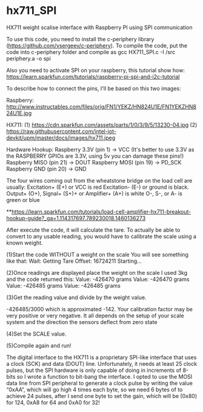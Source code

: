 # hx711_SPI
HX711 weight scalise interface with Raspberry PI using SPI communication

To use this code, you need to install the c-periphery library (https://github.com/vsergeev/c-periphery).
To compile the code, put the code into c-periphery folder and compile as gcc HX711_SPI.c -I /src periphery.a -o spi

Also you need to activate SPI on your raspberry, this tutorial show how: https://learn.sparkfun.com/tutorials/raspberry-pi-spi-and-i2c-tutorial

To describe how to connect the pins, I'll be based on this two images:

Raspberry: http://www.instructables.com/files/orig/FN1/YEKZ/HN824U1E/FN1YEKZHN824U1E.jpg

HX711: (1) https://cdn.sparkfun.com/assets/parts/1/0/3/9/5/13230-04.jpg
       (2) https://raw.githubusercontent.com/intel-iot-devkit/upm/master/docs/images/hx711.jpeg

Hardware Hookup:
Raspberry 3.3V (pin 1)  -> VCC  (It's better to use 3.3V as the RASPBERRY GPIOs are 3.3V, using 5v you can damage these pins!)
Raspberry MISO (pin 21) -> DOUT
Raspberry MOSI (pin 19) -> PD_SCK
Raspberry GND  (pin 20) -> GND 


The four wires coming out from the wheatstone bridge on the load cell are usually:
Excitation+ (E+) or VCC is red
Excitation- (E-) or ground is black.
Output+ (O+), Signal+ (S+)+ or Amplifier+ (A+) is white
O-, S-, or A- is green or blue

**https://learn.sparkfun.com/tutorials/load-cell-amplifier-hx711-breakout-hookup-guide?_ga=1.114317697.789230018.1460136273

After execute the code, it will calculate the tare.
To actually be able to convert to any usable reading, you would have to calibrate the scale using a known weight.

(1)Start the code WITHOUT a weight on the scale
You will see something like that:
Wait: Getting Tare
Offset: 16724211
Starting...

(2)Once readings are displayed place the weight on the scale
I used 3kg and the code returned this:
Value: -426470 grams
Value: -426470 grams
Value: -426485 grams
Value: -426485 grams

(3)Get the reading value and divide by the weight value.

-426485/3000 which is approximated -142.
Your calibration factor may be very positive or very negative. It all depends on the setup of your scale system
and the direction the sensors deflect from zero state

(4)Set the SCALE value.

(5)Compile again and run!

The digital interface to the HX711 is a proprietary SPI-like interface that uses a clock (SCK) and data (DOUT) line.
Unfortunately, it needs at least 25 clock pulses, but the SPI hardware is only capable of doing in increments of 8-bits so I wrote a function to bit-bang the interface.
I opted to use the MOSI data line from SPI peripheral to generate a clock pulse by writing the value “0xAA”, which will go high 4 times each byte, so we need 6 bytes of
to achieve 24 pulses, after I send one byte to set the gain, which will be (0x80) for 124, 0xA8 for 64 and 0xA0 for 32!

